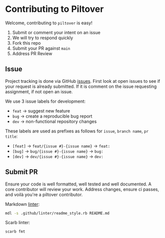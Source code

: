 # Contributing to Piltover

Welcome, contributing to `piltover` is easy!

1. Submit or comment your intent on an issue
1. We will try to respond quickly
1. Fork this repo
1. Submit your PR against `main`
1. Address PR Review

## Issue

Project tracking is done via GitHub [issues](https://github.com/keep-starknet-strange/piltover/issues).
First look at open issues to see if your request is already submitted.
If it is comment on the issue requesting assignment, if not open an issue.

We use 3 issue labels for development:

- `feat` -> suggest new feature
- `bug` -> create a reproducible bug report
- `dev` -> non-functional repository changes

These labels are used as prefixes as follows for `issue`, `branch name`, `pr title`:

- `[feat]` -> `feat/{issue #}-{issue name}` -> `feat:`
- `[bug]` -> `bug/{issue #}-{issue name}` -> `bug:`
- `[dev]` -> `dev/{issue #}-{issue name}` -> `dev:`

## Submit PR

Ensure your code is well formatted, well tested and well documented. A core contributor
will review your work. Address changes, ensure ci passes,
and voilà you're a piltover contributor.

Markdown [linter](https://github.com/markdownlint/markdownlint?tab=readme-ov-file#markdown-lint-tool):

```bash
mdl -s .github/linter/readme_style.rb README.md
```

Scarb linter:

```bash
scarb fmt
```
